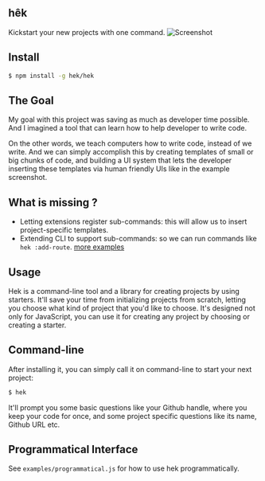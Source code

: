 ## hêk

Kickstart your new projects with one command. ![Screenshot](https://cldup.com/IX1JbAl6AQ.png)

## Install

```bash
$ npm install -g hek/hek
```

## The Goal

My goal with this project was saving as much as developer time possible. And I imagined a tool that can learn how to help developer to write code. 

On the other words, we teach computers how to write code, instead of we write. And we can simply accomplish this by creating templates of small or big chunks of code, and building a UI system that lets the developer inserting these templates via human friendly UIs like in the example screenshot.

## What is missing ?

* Letting extensions register sub-commands: this will allow us to insert project-specific templates. 
* Extending CLI to support sub-commands: so we can run commands like `hek :add-route`. [more examples](https://github.com/starters/redux-starter#usage)

## Usage

Hek is a command-line tool and a library for creating projects by using starters.
It'll save your time from initializing projects from scratch, letting you choose
what kind of project that you'd like to choose. It's designed not only for JavaScript,
you can use it for creating any project by choosing or creating a starter.

## Command-line

After installing it, you can simply call it on command-line to start your next project:

```bash
$ hek
```

It'll prompt you some basic questions like your Github handle, where you keep your code for once,
and some project specific questions like its name, Github URL etc.

## Programmatical Interface

See `examples/programmatical.js` for how to use hek programmatically.
